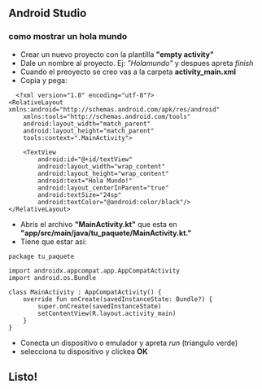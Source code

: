 ## Android Studio
### como mostrar un hola mundo
- Crear un nuevo proyecto con la plantilla **"empty activity"**
- Dale un nombre al proyecto. Ej: *"Holamundo"* y despues apreta *finish*
- Cuando el  preoyecto se creo vas a la carpeta **activity_main.xml**
- Copia y pega:
~~~
  <?xml version="1.0" encoding="utf-8"?>
<RelativeLayout xmlns:android="http://schemas.android.com/apk/res/android"
    xmlns:tools="http://schemas.android.com/tools"
    android:layout_width="match_parent"
    android:layout_height="match_parent"
    tools:context=".MainActivity">

    <TextView
        android:id="@+id/textView"
        android:layout_width="wrap_content"
        android:layout_height="wrap_content"
        android:text="Hola Mundo!"
        android:layout_centerInParent="true"
        android:textSize="24sp"
        android:textColor="@android:color/black"/>
</RelativeLayout>
~~~
- Abris el archivo **"MainActivity.kt"** que esta en **"app/src/main/java/tu_paquete/MainActivity.kt."**
- Tiene que estar asi:
~~~
package tu_paquete

import androidx.appcompat.app.AppCompatActivity
import android.os.Bundle

class MainActivity : AppCompatActivity() {
    override fun onCreate(savedInstanceState: Bundle?) {
        super.onCreate(savedInstanceState)
        setContentView(R.layout.activity_main)
    }
}
~~~
- Conecta un dispositivo o emulador y apreta *run* (triangulo verde)
- selecciona tu dispositivo y clickea **OK**
## Listo!
